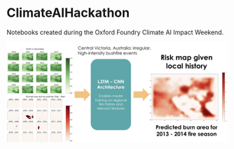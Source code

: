 # ClimateAIHackathon
Notebooks created during the Oxford Foundry Climate AI Impact Weekend.

![application-visualisation](https://github.com/con-schneider/ClimateAIHackathon/blob/master/git_png.png)
